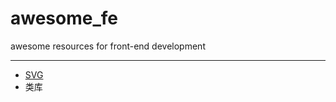 # awesome_fe
awesome resources for front-end development

****

+ [SVG](https://github.com/Muxi-Studio/awesome_fe/blob/master/svg.md)
+ 类库  




